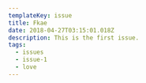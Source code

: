 ```yaml
---
templateKey: issue
title: Fkae
date: 2018-04-27T03:15:01.018Z
description: This is the first issue.
tags:
  - issues
  - issue-1
  - love
---
```


